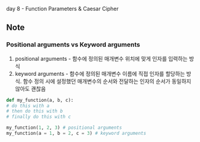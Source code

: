 day 8 - Function Parameters & Caesar Cipher

## Note

### Positional arguments vs Keyword arguments
1. positional arguments - 함수에 정의된 매개변수 위치에 맞게 인자를 입력하는 방식
3. keyword arguments - 함수에 정의된 매개변수 이름에 직접 인자를 할당하는 방식. 함수 정의 시에 설정했던 매개변수의 순서와 전달하는 인자의 순서가 동일하지 않아도 괜찮음

```python
def my_function(a, b, c):
# do this with a
# then do this with b
# finally do this with c

my_function(1, 2, 3) # positional arguments
my_function(a = 1, b = 2, c = 3) # keyword arguments
```


